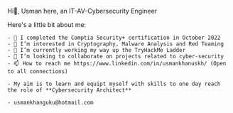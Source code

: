 Hi👋, Usman here, an IT-AV-Cybersecurity Engineer

Here's a little bit about me:

    - 🌱 I completed the Comptia Security+ certification in October 2022 
    - 👀 I’m interested in Cryptography, Malware Analysis and Red Teaming 
    - 🌱 I’m currently working my way up the TryHackMe Ladder 
    - 💞️ I’m looking to collaborate on projects related to cyber-security
    - 📫 How to reach me https://www.linkedin.com/in/usmankhanuskh/ (Open to all connections)
    
    - My aim is to learn and equipt myself with skills to one day reach the role of **Cybersecurity Architect**

    - usmankhanguku@hotmail.com


<!---
uskasha/uskasha is a ✨ special ✨ repository because its `README.md` (this file) appears on your GitHub profile.
You can click the Preview link to take a look at your changes.
--->

